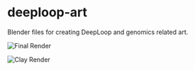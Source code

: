 # deeploop-art
Blender files for creating DeepLoop and genomics related art.

![Final Render](/images/comp.png)

![Clay Render](/images/clay.png)